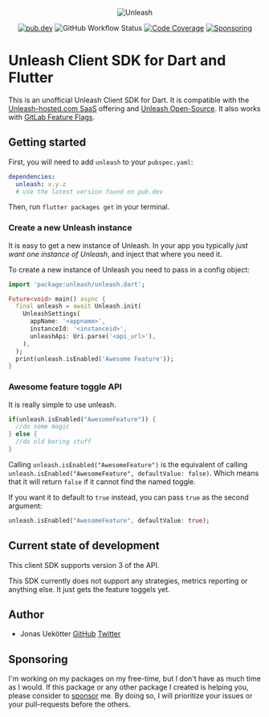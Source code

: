 <p align="center">
  <img src="https://raw.githubusercontent.com/ueman/unleash/master/img/unleash.png" max-height="80" alt="Unleash" />
</p>

<p align="center">
  <a href="https://pub.dev/packages/unleash"><img src="https://img.shields.io/pub/v/unleash.svg" alt="pub.dev"></a>
  <img src="https://github.com/ueman/unleash/workflows/unleash/badge.svg?branch=master" alt="GitHub Workflow Status">
  <a href="https://codecov.io/gh/ueman/unleash"><img src="https://codecov.io/gh/ueman/unleash/branch/master/graph/badge.svg" alt="Code Coverage"></a>
  <a href="https://github.com/ueman#sponsor-me"><img src="https://img.shields.io/github/sponsors/ueman" alt="Sponsoring"></a>
  <!-- 
  <a href="https://pub.dev/packages/unleash/score"><img src="https://badges.bar/unleash/likes" alt="likes"></a>
  <a href="https://pub.dev/packages/unleash/score"><img src="https://badges.bar/unleash/popularity" alt="popularity"></a>
  <a href="https://pub.dev/packages/unleash/score"><img src="https://badges.bar/unleash/pub%20points" alt="pub points"></a>
  -->
</p>

# Unleash Client SDK for Dart and Flutter

This is an unofficial Unleash Client SDK for Dart. It is compatible with the [Unleash-hosted.com SaaS](https://www.unleash-hosted.com/) offering and [Unleash Open-Source](https://github.com/unleash/unleash).
It also works with [GitLab Feature Flags](https://docs.gitlab.com/ee/user/project/operations/feature_flags.html).

## Getting started
First, you will need to add `unleash` to your `pubspec.yaml`:

```yaml
dependencies:
  unleash: x.y.z 
  # use the latest version found on pub.dev
```

Then, run `flutter packages get` in your terminal.

### Create a new Unleash instance

It is easy to get a new instance of Unleash. In your app you typically *just want one instance of Unleash*, and inject that where you need it. 

To create a new instance of Unleash you need to pass in a config object:
```dart
import 'package:unleash/unleash.dart';

Future<void> main() async {
  final unleash = await Unleash.init(
    UnleashSettings(
      appName: '<appname>',
      instanceId: '<instanceid>',
      unleashApi: Uri.parse('<api_url>'),
    ),
  );
  print(unleash.isEnabled('Awesome Feature'));
}
```

### Awesome feature toggle API

It is really simple to use unleash.

```dart
if(unleash.isEnabled("AwesomeFeature")) {
  //do some magic
} else {
  //do old boring stuff
}
```

Calling `unleash.isEnabled("AwesomeFeature")` is the equivalent of calling `unleash.isEnabled("AwesomeFeature", defaultValue: false)`. 
Which means that it will return `false` if it cannot find the named toggle. 

If you want it to default to `true` instead, you can pass `true` as the second argument:

```dart
unleash.isEnabled("AwesomeFeature", defaultValue: true);
```

## Current state of development
This client SDK supports version 3 of the API.

This SDK currently does not support any strategies, metrics reporting or anything else.
It just gets the feature toggels yet.

## Author

- Jonas Uekötter [GitHub](https://github.com/ueman) [Twitter](https://twitter.com/ue_man)

## Sponsoring
I'm working on my packages on my free-time, but I don't have as much time as I would. If this package or any other package I created is helping you, please consider to [sponsor](https://github.com/ueman#sponsor-me) me. By doing so, I will prioritize your issues or your pull-requests before the others.
